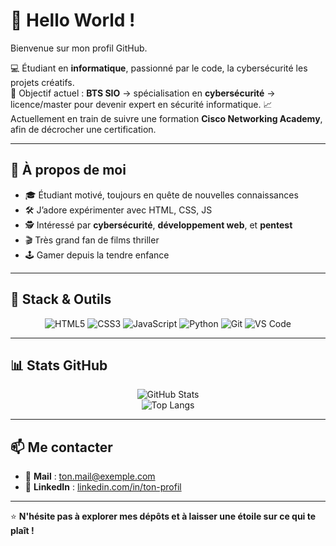 # 👋 Hello World !

Bienvenue sur mon profil GitHub. 

💻 Étudiant en **informatique**, passionné par le code, la cybersécurité les projets créatifs.  
🎯 Objectif actuel : **BTS SIO** → spécialisation en **cybersécurité** → licence/master pour devenir expert en sécurité informatique.
📈 Actuellement en train de suivre une formation **Cisco Networking Academy**, afin de décrocher une certification.

---

## 🚀 À propos de moi
- 🎓 Étudiant motivé, toujours en quête de nouvelles connaissances
- 🛠️ J’adore expérimenter avec HTML, CSS, JS
- 🕵️ Intéressé par **cybersécurité**, **développement web**, et **pentest**
- 🎬 Très grand fan de films thriller
- 🕹️ Gamer depuis la tendre enfance

---

## 🧰 Stack & Outils
<div align="center">
  
![HTML5](https://img.shields.io/badge/HTML5-E34F26?style=for-the-badge&logo=html5&logoColor=white)
![CSS3](https://img.shields.io/badge/CSS3-1572B6?style=for-the-badge&logo=css3&logoColor=white)
![JavaScript](https://img.shields.io/badge/JavaScript-F7DF1E?style=for-the-badge&logo=javascript&logoColor=black)
![Python](https://img.shields.io/badge/Python-3776AB?style=for-the-badge&logo=python&logoColor=white)
![Git](https://img.shields.io/badge/Git-F05032?style=for-the-badge&logo=git&logoColor=white)
![VS Code](https://img.shields.io/badge/VS%20Code-007ACC?style=for-the-badge&logo=visualstudiocode&logoColor=white)

</div>

---

## 📊 Stats GitHub
<div align="center">

![GitHub Stats](https://github-readme-stats.vercel.app/api?username=unityorha&show_icons=true&theme=tokyonight)  
![Top Langs](https://github-readme-stats.vercel.app/api/top-langs/?username=unityorha&layout=compact&theme=tokyonight)

</div>

---

## 📫 Me contacter
- 💌 **Mail** : [ton.mail@exemple.com](mailto:ton.mail@exemple.com)  
- 🔗 **LinkedIn** : [linkedin.com/in/ton-profil](https://linkedin.com/in/ton-profil)

---

⭐ **N'hésite pas à explorer mes dépôts et à laisser une étoile sur ce qui te plaît !**
